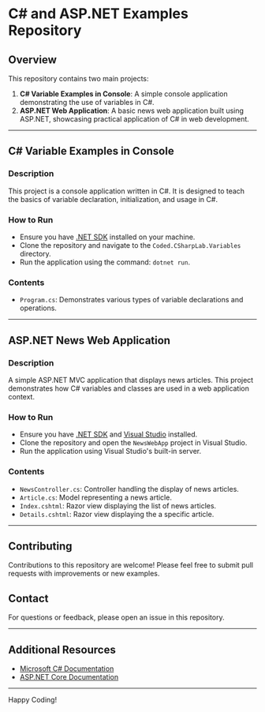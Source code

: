 ﻿# C# and ASP.NET Examples Repository

## Overview
This repository contains two main projects:
1. **C# Variable Examples in Console**: A simple console application demonstrating the use of variables in C#.
2. **ASP.NET Web Application**: A basic news web application built using ASP.NET, showcasing practical application of C# in web development.

---

## C# Variable Examples in Console

### Description
This project is a console application written in C#. It is designed to teach the basics of variable declaration, initialization, and usage in C#.

### How to Run
- Ensure you have [.NET SDK](https://dotnet.microsoft.com/download) installed on your machine.
- Clone the repository and navigate to the `Coded.CSharpLab.Variables` directory.
- Run the application using the command: `dotnet run`.

### Contents
- `Program.cs`: Demonstrates various types of variable declarations and operations.

---

## ASP.NET News Web Application

### Description
A simple ASP.NET MVC application that displays news articles. This project demonstrates how C# variables and classes are used in a web application context.

### How to Run
- Ensure you have [.NET SDK](https://dotnet.microsoft.com/download) and [Visual Studio](https://visualstudio.microsoft.com/downloads/) installed.
- Clone the repository and open the `NewsWebApp` project in Visual Studio.
- Run the application using Visual Studio's built-in server.

### Contents
- `NewsController.cs`: Controller handling the display of news articles.
- `Article.cs`: Model representing a news article.
- `Index.cshtml`: Razor view displaying the list of news articles.
- `Details.cshtml`: Razor view displaying the a specific article.
---

## Contributing
Contributions to this repository are welcome! Please feel free to submit pull requests with improvements or new examples.


## Contact
For questions or feedback, please open an issue in this repository.

---

## Additional Resources
- [Microsoft C# Documentation](https://docs.microsoft.com/en-us/dotnet/csharp/)
- [ASP.NET Core Documentation](https://docs.microsoft.com/en-us/aspnet/core/)

---

Happy Coding!